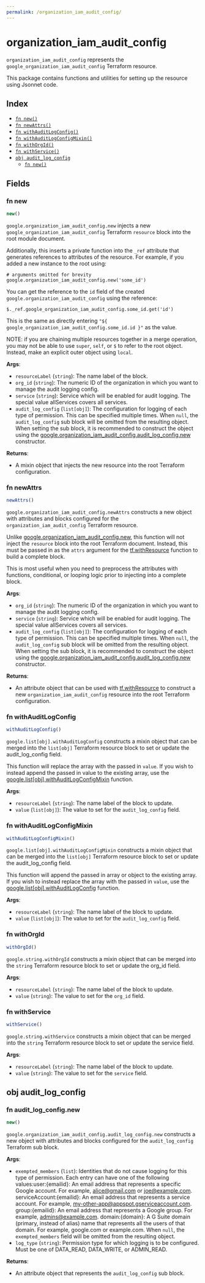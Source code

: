 ```yaml
---
permalink: /organization_iam_audit_config/
---
```


# organization_iam_audit_config

`organization_iam_audit_config` represents the `google_organization_iam_audit_config` Terraform resource.



This package contains functions and utilities for setting up the resource using Jsonnet code.


## Index

* [`fn new()`](#fn-new)
* [`fn newAttrs()`](#fn-newattrs)
* [`fn withAuditLogConfig()`](#fn-withauditlogconfig)
* [`fn withAuditLogConfigMixin()`](#fn-withauditlogconfigmixin)
* [`fn withOrgId()`](#fn-withorgid)
* [`fn withService()`](#fn-withservice)
* [`obj audit_log_config`](#obj-audit_log_config)
  * [`fn new()`](#fn-audit_log_confignew)

## Fields

### fn new

```ts
new()
```


`google.organization_iam_audit_config.new` injects a new `google_organization_iam_audit_config` Terraform `resource`
block into the root module document.

Additionally, this inserts a private function into the `_ref` attribute that generates references to attributes of the
resource. For example, if you added a new instance to the root using:

    # arguments omitted for brevity
    google.organization_iam_audit_config.new('some_id')

You can get the reference to the `id` field of the created `google.organization_iam_audit_config` using the reference:

    $._ref.google_organization_iam_audit_config.some_id.get('id')

This is the same as directly entering `"${ google_organization_iam_audit_config.some_id.id }"` as the value.

NOTE: if you are chaining multiple resources together in a merge operation, you may not be able to use `super`, `self`,
or `$` to refer to the root object. Instead, make an explicit outer object using `local`.

**Args**:
  - `resourceLabel` (`string`): The name label of the block.
  - `org_id` (`string`): The numeric ID of the organization in which you want to manage the audit logging config.
  - `service` (`string`): Service which will be enabled for audit logging. The special value allServices covers all services.
  - `audit_log_config` (`list[obj]`): The configuration for logging of each type of permission. This can be specified multiple times. When `null`, the `audit_log_config` sub block will be omitted from the resulting object. When setting the sub block, it is recommended to construct the object using the [google.organization_iam_audit_config.audit_log_config.new](#fn-audit_log_confignew) constructor.

**Returns**:
- A mixin object that injects the new resource into the root Terraform configuration.


### fn newAttrs

```ts
newAttrs()
```


`google.organization_iam_audit_config.newAttrs` constructs a new object with attributes and blocks configured for the `organization_iam_audit_config`
Terraform resource.

Unlike [google.organization_iam_audit_config.new](#fn-new), this function will not inject the `resource`
block into the root Terraform document. Instead, this must be passed in as the `attrs` argument for the
[tf.withResource](https://github.com/tf-libsonnet/core/tree/main/docs#fn-withresource) function to build a complete block.

This is most useful when you need to preprocess the attributes with functions, conditional, or looping logic prior to
injecting into a complete block.

**Args**:
  - `org_id` (`string`): The numeric ID of the organization in which you want to manage the audit logging config.
  - `service` (`string`): Service which will be enabled for audit logging. The special value allServices covers all services.
  - `audit_log_config` (`list[obj]`): The configuration for logging of each type of permission. This can be specified multiple times. When `null`, the `audit_log_config` sub block will be omitted from the resulting object. When setting the sub block, it is recommended to construct the object using the [google.organization_iam_audit_config.audit_log_config.new](#fn-audit_log_confignew) constructor.

**Returns**:
  - An attribute object that can be used with [tf.withResource](https://github.com/tf-libsonnet/core/tree/main/docs#fn-withresource) to construct a new `organization_iam_audit_config` resource into the root Terraform configuration.


### fn withAuditLogConfig

```ts
withAuditLogConfig()
```

`google.list[obj].withAuditLogConfig` constructs a mixin object that can be merged into the `list[obj]`
Terraform resource block to set or update the audit_log_config field.

This function will replace the array with the passed in `value`. If you wish to instead append the
passed in value to the existing array, use the [google.list[obj].withAuditLogConfigMixin](TODO) function.


**Args**:
  - `resourceLabel` (`string`): The name label of the block to update.
  - `value` (`list[obj]`): The value to set for the `audit_log_config` field.


### fn withAuditLogConfigMixin

```ts
withAuditLogConfigMixin()
```

`google.list[obj].withAuditLogConfigMixin` constructs a mixin object that can be merged into the `list[obj]`
Terraform resource block to set or update the audit_log_config field.

This function will append the passed in array or object to the existing array. If you wish
to instead replace the array with the passed in `value`, use the [google.list[obj].withAuditLogConfig](TODO)
function.


**Args**:
  - `resourceLabel` (`string`): The name label of the block to update.
  - `value` (`list[obj]`): The value to set for the `audit_log_config` field.


### fn withOrgId

```ts
withOrgId()
```

`google.string.withOrgId` constructs a mixin object that can be merged into the `string`
Terraform resource block to set or update the org_id field.



**Args**:
  - `resourceLabel` (`string`): The name label of the block to update.
  - `value` (`string`): The value to set for the `org_id` field.


### fn withService

```ts
withService()
```

`google.string.withService` constructs a mixin object that can be merged into the `string`
Terraform resource block to set or update the service field.



**Args**:
  - `resourceLabel` (`string`): The name label of the block to update.
  - `value` (`string`): The value to set for the `service` field.


## obj audit_log_config



### fn audit_log_config.new

```ts
new()
```


`google.organization_iam_audit_config.audit_log_config.new` constructs a new object with attributes and blocks configured for the `audit_log_config`
Terraform sub block.



**Args**:
  - `exempted_members` (`list`): Identities that do not cause logging for this type of permission. Each entry can have one of the following values:user:{emailid}: An email address that represents a specific Google account. For example, alice@gmail.com or joe@example.com. serviceAccount:{emailid}: An email address that represents a service account. For example, my-other-app@appspot.gserviceaccount.com. group:{emailid}: An email address that represents a Google group. For example, admins@example.com. domain:{domain}: A G Suite domain (primary, instead of alias) name that represents all the users of that domain. For example, google.com or example.com. When `null`, the `exempted_members` field will be omitted from the resulting object.
  - `log_type` (`string`): Permission type for which logging is to be configured. Must be one of DATA_READ, DATA_WRITE, or ADMIN_READ.

**Returns**:
  - An attribute object that represents the `audit_log_config` sub block.
